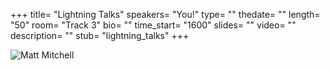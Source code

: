 +++
title= "Lightning Talks"
speakers= "You!"
type= ""
thedate= ""
length= "50"
room= "Track 3"
bio= ""
time_start= "1600"
slides= ""
video= ""
description= ""
stub= "lightning_talks"
+++

![Matt Mitchell](/img/events/keynote.jpg)
